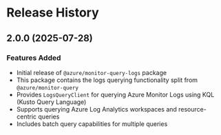# Release History

## 2.0.0 (2025-07-28)

### Features Added

- Initial release of `@azure/monitor-query-logs` package
- This package contains the logs querying functionality split from `@azure/monitor-query`
- Provides `LogsQueryClient` for querying Azure Monitor Logs using KQL (Kusto Query Language)
- Supports querying Azure Log Analytics workspaces and resource-centric queries
- Includes batch query capabilities for multiple queries
